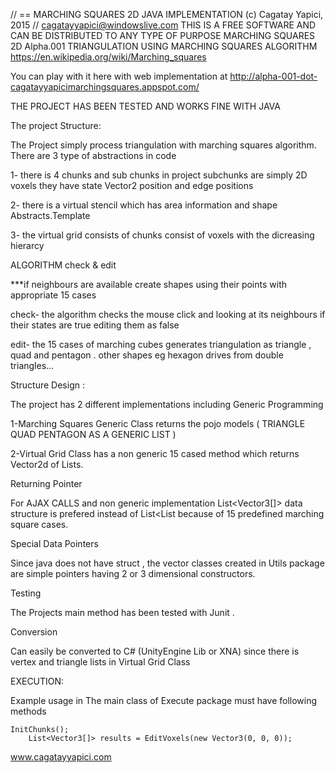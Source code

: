 // == MARCHING SQUARES 2D JAVA IMPLEMENTATION (c) Cagatay Yapici, 2015 // cagatayyapici@windowslive.com
THIS IS A FREE SOFTWARE AND CAN BE DISTRIBUTED TO ANY TYPE OF PURPOSE
MARCHING SQUARES 2D Alpha.001
TRIANGULATION USING MARCHING SQUARES ALGORITHM
https://en.wikipedia.org/wiki/Marching_squares

You can play with it here with web implementation at http://alpha-001-dot-cagatayyapicimarchingsquares.appspot.com/

THE PROJECT HAS BEEN TESTED AND WORKS FINE WITH JAVA 

The project Structure:

The Project simply process triangulation with marching squares algorithm. There are 3 type of abstractions in code

1- there is 4 chunks and sub chunks in project subchunks are simply 2D voxels they have state Vector2 position and edge positions 

2- there is a virtual stencil which has area information and shape Abstracts.Template

3- the virtual grid consists of chunks consist of voxels with the dicreasing hierarcy

ALGORITHM check & edit 

***if neighbours are available create shapes using their points with appropriate 15 cases

check- the algorithm checks the mouse click   and looking at its neighbours if their states are true editing them as false 

edit- the 15 cases of marching cubes generates triangulation as triangle , quad and pentagon . other shapes eg hexagon drives from double triangles...

 Structure Design  :
 
The project has 2 different implementations including Generic Programming 

1-Marching Squares Generic Class returns the pojo models ( TRIANGLE QUAD PENTAGON AS A GENERIC LIST )

2-Virtual Grid Class has a non generic 15 cased method which returns Vector2d of Lists.

Returning Pointer

For AJAX CALLS and non generic implementation  List<Vector3[]> data structure is prefered instead of List<List<Vector3> because of 15 predefined marching square cases.
 
Special Data Pointers 

Since java does not have struct , the vector classes created in Utils package are simple pointers having 2 or 3 dimensional constructors.

Testing 

The Projects main method  has been tested with Junit .

Conversion

Can easily be converted to C# (UnityEngine Lib or XNA) since there is vertex and triangle lists in Virtual Grid Class 

EXECUTION:

Example usage in The main class of  Execute package must have following methods  

    InitChunks();
		List<Vector3[]> results = EditVoxels(new Vector3(0, 0, 0));
		
www.cagatayyapici.com

